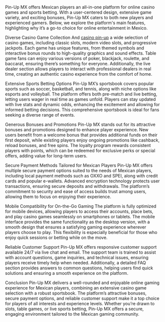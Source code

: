 Pin-Up MX offers Mexican players an all-in-one platform for online casino games and sports betting. With a user-centered design, extensive game variety, and exciting bonuses, Pin-Up MX caters to both new players and experienced gamers. Below, we explore the platform's main features, highlighting why it’s a go-to choice for online entertainment in Mexico.

Diverse Casino Game Collection
And <a href=https://pinup-mx.mx/>casino pin-up</a> a wide selection of casino games, including classic slots, modern video slots, and progressive jackpots. Each game has unique features, from themed symbols and interactive bonus rounds to high-quality graphics and sound effects. Table game fans can enjoy various versions of poker, blackjack, roulette, and baccarat, ensuring there’s something for everyone. Additionally, the live dealer section allows players to interact with professional dealers in real time, creating an authentic casino experience from the comfort of home.

Extensive Sports Betting Options
Pin-Up MX’s sportsbook covers popular sports such as soccer, basketball, and tennis, along with niche options like esports and volleyball. The platform offers both pre-match and live betting, letting users wager in real time as games unfold. Players can stay updated with live stats and dynamic odds, enhancing the excitement and allowing for informed betting decisions. This comprehensive sportsbook is ideal for fans seeking a diverse range of events.

Generous Bonuses and Promotions
Pin-Up MX stands out for its attractive bonuses and promotions designed to enhance player experience. New users benefit from a welcome bonus that provides additional funds on their first deposit, while existing players enjoy ongoing promotions like cashback, reload bonuses, and free spins. The loyalty program rewards consistent players with points, which can be redeemed for exclusive perks or special offers, adding value for long-term users.

Secure Payment Methods Tailored for Mexican Players
Pin-Up MX offers multiple secure payment options suited to the needs of Mexican players, including local payment methods such as OXXO and SPEI, along with credit cards and popular e-wallets. Advanced encryption technology protects user transactions, ensuring secure deposits and withdrawals. The platform’s commitment to security and ease of access builds trust among users, allowing them to focus on enjoying their experience.

Mobile Compatibility for On-the-Go Gaming
The platform is fully optimized for mobile devices, allowing players to access their accounts, place bets, and play casino games seamlessly on smartphones or tablets. The mobile interface provides the same functionality as the desktop version, with a smooth design that ensures a satisfying gaming experience wherever players choose to play. This flexibility is especially beneficial for those who enjoy quick sessions or betting while on the move.

Reliable Customer Support
Pin-Up MX offers responsive customer support available 24/7 via live chat and email. The support team is trained to assist with account questions, game inquiries, and technical issues, ensuring players receive timely help when needed. Additionally, a detailed FAQ section provides answers to common questions, helping users find quick solutions and ensuring a smooth experience on the platform.

Conclusion
Pin-Up MX delivers a well-rounded and enjoyable online gaming experience for Mexican players, combining an extensive casino game selection with a robust sportsbook. The platform’s attractive bonuses, secure payment options, and reliable customer support make it a top choice for players of all interests and experience levels. Whether you’re drawn to slots, table games, or live sports betting, Pin-Up MX offers a secure, engaging environment tailored to the Mexican gaming community.
